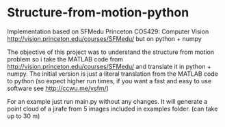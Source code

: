 # Structure-from-motion-python
Implementation based on SFMedu Princeton COS429: Computer Vision http://vision.princeton.edu/courses/SFMedu/ but on python + numpy

The objective of this project was to understand  the structure from motion problem so i take the MATLAB code from http://vision.princeton.edu/courses/SFMedu/
and translate it in python + numpy. The initial version is just a literal translation from the MATLAB code to python (so expect higher run times, if you want a fast and easy to use software see http://ccwu.me/vsfm/)

For an example just run main.py without any changes. It will generate a point cloud of a jirafe from 5 images included in examples folder. (can take up to 30 m)

